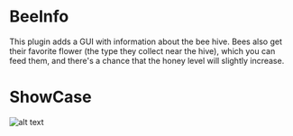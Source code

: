 # BeeInfo
This plugin adds a GUI with information about the bee hive. Bees also get their favorite flower (the type they collect near the hive), which you can feed them, and there's a chance that the honey level will slightly increase.
# ShowCase
![alt text](https://psv4.userapi.com/c909218/u794072425/docs/d19/74f756fc74c0/Desktop_230626_1604_2.gif?extra=v0P_sw8qEkNw4N6F7jOak0KMNbclzyEUdOti9cJpl8EsWQYRfjR8iA-vfMdzthJ82XgUwBGr10eT9Fu0DqGHoGUlHbpMvBgl41JTLjZ2G9_k4dYYVhxyodB9MUVhJO2HIlYJ92x2P6JDAhl6o5vl-kB-)
